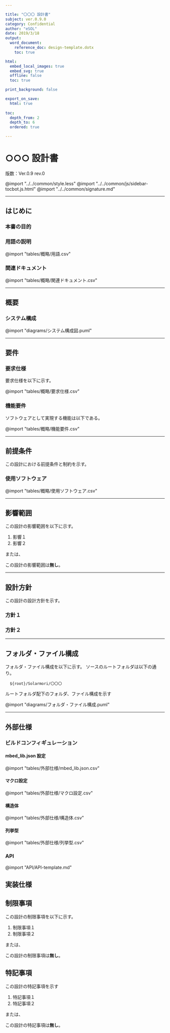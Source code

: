 ```yaml
---

title: "〇〇〇 設計書"
subject: ver.0.9.0
category: Confidential
author: "eSOL"
date: 2019/3/18
output:
  word_document:
    reference_doc: design-template.dotx
    toc: true

html:
  embed_local_images: true
  embed_svg: true
  offline: false
  toc: true

print_background: false

export_on_save:
  html: true
  
toc:
  depth_from: 2
  depth_to: 6
  ordered: true

---
```


# ○○○ 設計書

版数：Ver.0.9 rev.0

@import "../../common/style.less"
@import "../../common/js/sidebar-tocbot.js.html"
@import "../../common/signature.md"

---

## はじめに

### 本書の目的



### 用語の説明


@import "tables/概略/用語.csv"

### 関連ドキュメント

@import "tables/概略/関連ドキュメント.csv"

---

## 概要

### システム構成

@import "diagrams/システム構成図.puml"

---

## 要件

### 要求仕様

要求仕様を以下に示す。

@import "tables/概略/要求仕様.csv"

### 機能要件

ソフトウェアとして実現する機能は以下である。

@import "tables/概略/機能要件.csv"

---

## 前提条件

この設計における前提条件と制約を示す。

### 使用ソフトウェア

@import "tables/概略/使用ソフトウェア.csv"

---

## 影響範囲

この設計の影響範囲を以下に示す。

1. 影響１
1. 影響２

または、

この設計の影響範囲は**無し**。

---

## 設計方針

この設計の設計方針を示す。

### 方針１

### 方針２

---

## フォルダ・ファイル構成

フォルダ・ファイル構成を以下に示す。
ソースのルートフォルダは以下の通り。

```link
  ${root}/Solarmori/〇〇〇
```

ルートフォルダ配下のフォルダ、ファイル構成を示す

@import "diagrams/フォルダ・ファイル構成.puml"

---

## 外部仕様

### ビルドコンフィギュレーション

#### mbed_lib.json 設定

@import "tables/外部仕様/mbed_lib.json.csv"

#### マクロ設定

@import "tables/外部仕様/マクロ設定.csv"

#### 構造体

@import "tables/外部仕様/構造体.csv"

#### 列挙型

@import "tables/外部仕様/列挙型.csv"

### API

@import "API/API-template.md"

## 実装仕様

## 制限事項

この設計の制限事項を以下に示す。

1. 制限事項１
1. 制限事項２

または、

この設計の制限事項は**無し**。

## 特記事項

この設計の特記事項を示す

1. 特記事項１
1. 特記事項２

または、

この設計の特記事項は**無し**。

